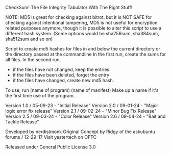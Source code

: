 CheckSum! The File Integrity Tabulator With The Right Stuff!

NOTE: MD5 is great for checking against bitrot, but it is NOT SAFE for
checking against intentional tampering, MD5 is not useful for encryption
related purposes anymore, though it is possible to alter this script to use
a different hash system. (Some options would be sha256sum, sha384sum,
sha512sum and so on)

Script to create md5 hashes for files in and below the current directory
or the directory passed at the commandline
In the first run, create the sums for all files.
In the second run,
 - if the files have not changed, keep the entries
 - if the files have been deleted, forget the entry
 - if the files have changed, create new md5 hash.

To use, run (name of program) (name of manifest)
Make up a name if it's the first time use of the program.

Version 1.0 / 05-09-23 - "Initial Release"
Version 2.0 / 09-01-24 - "Major logic error fix release"
Version 2.1 / 09-02-24 - "Minor Bug Fix Release"
Version 2.5 / 09-03-24 - "Color Release"
Version 2.6 / 09-04-24 - "Bait and Tackle Release"

Developed by nerdistmonk
Original Concept by Ridgy of the askubuntu forums / 12-29-17
Visit yestertech on OFTC

Released under General Public License 3.0

